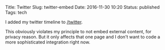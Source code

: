 Title: Twitter
Slug: twitter-embed
Date: 2016-11-30 10:20
Status: published
Tags: tech

I added my twitter timeline to [/twitter](/twitter).

This obviously violates my principle to not embed external content, for
privacy reason. But it only affects that one page and I don't want to
code a more sophisticated integration right now.
